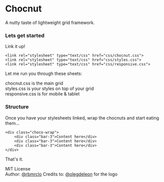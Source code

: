 Chocnut
=======

A nutty taste of lightweight grid framework.

<h3> Lets get started </h3>


Link it up!

```
<link rel="stylesheet" type="text/css" href="css/chocnut.css">
<link rel="stylesheet" type="text/css" href="css/styles.css">
<link rel="stylesheet" type="text/css" href="css/responsive.css">
```

Let me run you through these sheets:

chocnut.css is the main grid
<br/>
styles.css is your styles on top of your grid
<br/>
responsive.css is for mobile & tablet

<h3> Structure </h3>

Once you have your stylesheets linked, wrap the chocnuts and start eating them...

```
<div class="choco-wrap">
    <div class="bar-3">Content here</div>
    <div class="bar-3">Content here</div>
    <div class="bar-3">Content here</div>
</div>
```

That's it.

MIT License
<br/>
Author: [@rbmrclo]
Credits to: [@olegdeleon] for the logo

[@olegdeleon]: http://www.twitter.com/olegdeleon
[@rbmrclo]: http://www.twitter.com/rbmrclo
